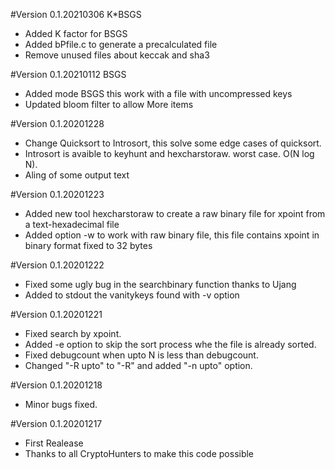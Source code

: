 #Version 0.1.20210306 K*BSGS
- Added K factor for BSGS
- Added bPfile.c to generate a precalculated file
- Remove unused files about keccak and sha3

#Version 0.1.20210112 BSGS
- Added mode BSGS this work with a file with uncompressed keys
- Updated  bloom filter to allow More items


#Version 0.1.20201228
- Change Quicksort to Introsort, this solve some edge cases of quicksort.
- Introsort is avaible to keyhunt and hexcharstoraw. worst case. O(N log N).
- Aling of some output text

#Version 0.1.20201223
- Added new tool hexcharstoraw to create a raw binary file for xpoint from a text-hexadecimal file
- Added option -w to work with raw binary file, this file contains xpoint in binary format fixed to 32 bytes

#Version 0.1.20201222
- Fixed some ugly bug in the searchbinary function thanks to Ujang
- Added to stdout the vanitykeys found with -v option

#Version 0.1.20201221
- Fixed search by xpoint.
- Added -e option to skip the sort process whe the file is already sorted.
- Fixed debugcount when upto N is less than debugcount.
- Changed "-R upto" to "-R" and added "-n upto" option.

#Version 0.1.20201218
- Minor bugs fixed.

#Version 0.1.20201217
- First Realease
- Thanks to all CryptoHunters to make this code possible
